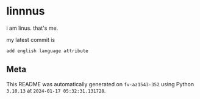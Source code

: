 # linnnus

i am linus. that's me.

my latest commit is

```
add english language attribute
```

## Meta

This README was automatically generated on `fv-az1543-352` using Python
`3.10.13` at `2024-01-17 05:32:31.131728`.
